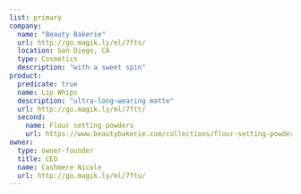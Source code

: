 ```yaml
---
list: primary
company:
  name: "Beauty Bakerie"
  url: http://go.magik.ly/ml/7fts/
  location: San Diego, CA
  type: Cosmetics
  description: "with a sweet spin"
product:
  predicate: true
  name: Lip Whips
  description: "ultra-long-wearing matte"
  url: http://go.magik.ly/ml/7ftt/
  second:
    name: Flour setting powders
    url: https://www.beautybakerie.com/collections/flour-setting-powder
owner:
  type: owner-founder
  title: CEO
  name: Cashmere Nicole
  url: http://go.magik.ly/ml/7ftu/
---
```

